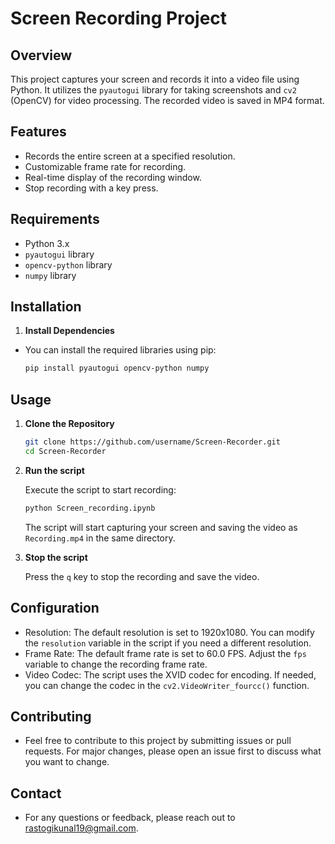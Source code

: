# Screen Recording Project

## Overview

This project captures your screen and records it into a video file using Python. It utilizes the `pyautogui` library for taking screenshots and `cv2` (OpenCV) for video processing. The recorded video is saved in MP4 format.

## Features

- Records the entire screen at a specified resolution.
- Customizable frame rate for recording.
- Real-time display of the recording window.
- Stop recording with a key press.

## Requirements

- Python 3.x
- `pyautogui` library
- `opencv-python` library
- `numpy` library

## Installation

1. **Install Dependencies**

- You can install the required libraries using pip:

    ```bash
    pip install pyautogui opencv-python numpy

## Usage

1. **Clone the Repository**

    ```bash
    git clone https://github.com/username/Screen-Recorder.git
    cd Screen-Recorder

2. **Run the script**

    Execute the script to start recording:

    ```bash
    python Screen_recording.ipynb
    ```
    The script will start capturing your screen and saving the video as `Recording.mp4` in the same directory.

3. **Stop the script**

    Press the `q` key to stop the recording and save the video.

## Configuration

- Resolution: The default resolution is set to 1920x1080. You can modify the `resolution` variable in the script if you need a different resolution.
- Frame Rate: The default frame rate is set to 60.0 FPS. Adjust the `fps` variable to change the recording frame rate.
- Video Codec: The script uses the XVID codec for encoding. If needed, you can change the codec in the `cv2.VideoWriter_fourcc()` function.

## Contributing

- Feel free to contribute to this project by submitting issues or pull requests. For major changes, please open an issue first to discuss what you want to change.

## Contact

- For any questions or feedback, please reach out to <rastogikunal19@gmail.com>.
